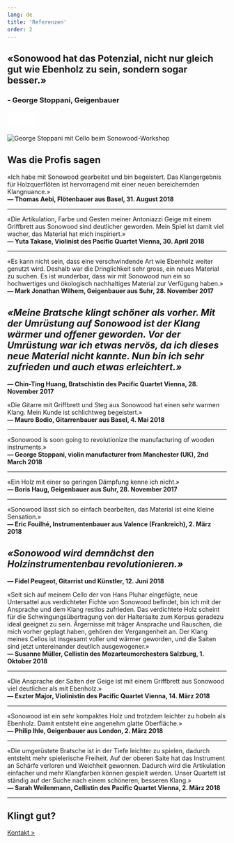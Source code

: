 ```yaml
---
lang: de
title: 'Referenzen'
order: 2
---
```


<div class="full-width-kenburns">
<div class="wrap-bg-image">

## «Sonowood hat das Potenzial, nicht nur gleich gut wie Ebenholz zu sein, sondern sogar besser.»

### \- George Stoppani, Geigenbauer

![arrow down](/assets/images/arrow-d-white.svg)

</div>
<img srcset="/assets/images/testimonial_cover2_2x.jpg"
     src="/assets/images/testimonial_cover2.jpg" alt="George Stoppani mit Cello beim Sonowood-Workshop">
</div>

<div class="full-width">
<div class="wrap -cols2">

## Was die Profis sagen

«Ich habe mit Sonowood gearbeitet und bin begeistert. Das Klangergebnis für Holzquerflöten ist hervorragend mit einer neuen bereichernden Klangnuance.»  
**— Thomas Aebi, Flötenbauer aus Basel, 31. August 2018**

-----

«Die Artikulation, Farbe und Gesten meiner Antoniazzi Geige mit einem Griffbrett aus Sonowood sind deutlicher geworden. Mein Spiel ist damit viel wacher, das Material hat mich inspiriert.»  
**— Yuta Takase, Violinist des Pacific Quartet Vienna, 30. April 2018**

-----

«Es kann nicht sein, dass eine verschwindende Art wie Ebenholz weiter genutzt wird. Deshalb war die Dringlichkeit sehr gross, ein neues Material zu suchen. Es ist wunderbar, dass wir mit Sonowood nun ein so hochwertiges und ökologisch nachhaltiges Material zur Verfügung haben.»  
**— Mark Jonathan Wilhem, Geigenbauer aus Suhr, 28. November 2017**

</div>
</div>

<div class="full-width-grey">
<div class="wrap -cols2">

## *«Meine Bratsche klingt schöner als vorher. Mit der Umrüstung auf Sonowood ist der Klang wärmer und offener geworden. Vor der Umrüstung war ich etwas nervös, da ich dieses neue Material nicht kannte. Nun bin ich sehr zufrieden und auch etwas erleichtert.»*

**— Chin-Ting Huang, Bratschistin des Pacific Quartet Vienna, 28. November 2017**

</div>
</div>

<div class="full-width">
<div class="wrap -cols2">

«Die Gitarre mit Griffbrett und Steg aus Sonowood hat einen sehr warmen Klang. Mein Kunde ist schlichtweg begeistert.»  
**— Mauro Bodio, Gitarrenbauer aus Basel, 4. Mai 2018**

-----

«Sonowood is soon going to revolutionize the manufacturing of wooden instruments.»  
**— George Stoppani, violin manufacturer from Manchester (UK), 2nd March 2018**

-----

«Ein Holz mit einer so geringen Dämpfung kenne ich nicht.»  
**— Boris Haug, Geigenbauer aus Suhr, 28. November 2017**

-----

«Sonowood lässt sich so einfach bearbeiten, das Material ist eine kleine Sensation.»  
**— Eric Fouilhé, Instrumentenbauer aus Valence (Frankreich), 2. März 2018**

</div>
</div>

<div class="full-width-red">
<div class="wrap -cols2">

## *«Sonowood wird demnächst den Holzinstrumentenbau revolutionieren.»*

**— Fidel Peugeot, Gitarrist und Künstler, 12. Juni 2018**

</div>
</div>

<div class="full-width">
<div class="wrap -cols2">

«Seit sich auf meinem Cello der von Hans Pluhar eingefügte, neue Untersattel aus verdichteter Fichte von Sonowood befindet, bin ich mit der Ansprache und dem Klang restlos zufrieden. Das verdichtete Holz scheint für die Schwingungsübertragung von der Haltersaite zum Korpus geradezu ideal geeignet zu sein. Ärgernisse mit träger Ansprache und Rauschen, die mich vorher geplagt haben, gehören der Vergangenheit an. Der Klang meines Cellos ist insgesamt voller und wärmer geworden, und die Saiten sind jetzt untereinander deutlich ausgewogener.»  
**— Susanne Müller, Cellistin des Mozarteumorchesters Salzburg, 1. Oktober 2018**

-----

«Die Ansprache der Saiten der Geige ist mit einem Griffbrett aus Sonowood viel deutlicher als mit Ebenholz.»  
**— Eszter Major, Violinistin des Pacific Quartet Vienna, 14. März 2018**

-----

«Sonowood ist ein sehr kompaktes Holz und trotzdem leichter zu hobeln als Ebenholz. Damit entsteht eine angenehm glatte Oberfläche.»  
**— Philip Ihle, Geigenbauer aus London, 2. März 2018**

-----

«Die umgerüstete Bratsche ist in der Tiefe leichter zu spielen, dadurch entsteht mehr spielerische Freiheit. Auf der oberen Saite hat das Instrument an Schärfe verloren und Weichheit gewonnen. Dadurch wird die Artikulation einfacher und mehr Klangfarben können gespielt werden. Unser Quartett ist ständig auf der Suche nach einem schöneren, besseren Klang.»  
**— Sarah Weilenmann, Cellistin des Pacific Quartet Vienna, 2. März
2018**

-----

## Klingt gut?

<a class="btn -red" href="/Contact_DE">Kontakt ></a>

</div>
</div>
